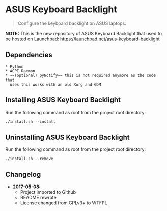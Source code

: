 # ASUS Keyboard Backlight

> Configure the keyboard backlight on ASUS laptops.

__NOTE:__ This is the new repository of ASUS Keyboard Backlight that used to be hosted on Launchpad: https://launchpad.net/asus-keyboard-backlight


## Dependencies

    * Python
    * ACPI Daemon
    * ~~(optional) pyNotify~~ this is not required anymore as the code that
      uses this works with an old Xorg and GDM


## Installing ASUS Keyboard Backlight

Run the following command as root from the project root directory:

    ./install.sh --install


## Uninstalling ASUS Keyboard Backlight

Run the following command as root from the project root directory:

    ./install.sh --remove


## Changelog

* **2017-05-08:**
    * Project imported to Github
    * README rewrote
    * License changed from GPLv3+ to WTFPL
